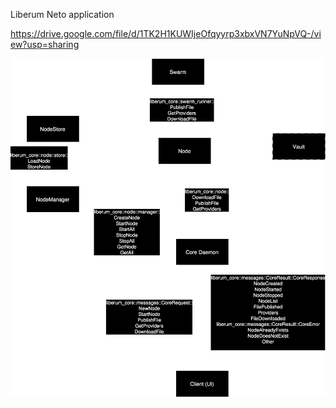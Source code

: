 Liberum Neto application


https://drive.google.com/file/d/1TK2H1KUWIjeOfqyyrp3xbxVN7YuNpVQ-/view?usp=sharing

![](./message-diagram.svg)
